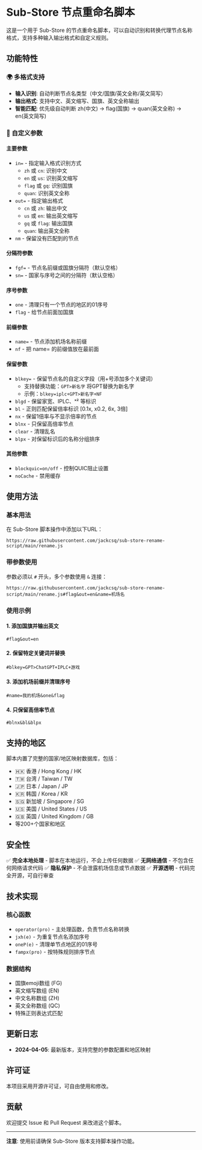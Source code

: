 # Sub-Store 节点重命名脚本

这是一个用于 Sub-Store 的节点重命名脚本，可以自动识别和转换代理节点名称格式，支持多种输入输出格式和自定义规则。

## 功能特性

### 🌍 多格式支持
- **输入识别**: 自动判断节点名类型（中文/国旗/英文全称/英文简写）
- **输出格式**: 支持中文、英文缩写、国旗、英文全称输出
- **智能匹配**: 优先级自动判断 zh(中文) → flag(国旗) → quan(英文全称) → en(英文简写)

### 🔧 自定义参数

#### 主要参数
- `in=` - 指定输入格式识别方式
  - `zh` 或 `cn`: 识别中文
  - `en` 或 `us`: 识别英文缩写
  - `flag` 或 `gq`: 识别国旗
  - `quan`: 识别英文全称
- `out=` - 指定输出格式
  - `cn` 或 `zh`: 输出中文
  - `us` 或 `en`: 输出英文缩写
  - `gq` 或 `flag`: 输出国旗
  - `quan`: 输出英文全称
- `nm` - 保留没有匹配到的节点

#### 分隔符参数
- `fgf=` - 节点名前缀或国旗分隔符（默认空格）
- `sn=` - 国家与序号之间的分隔符（默认空格）

#### 序号参数
- `one` - 清理只有一个节点的地区的01序号
- `flag` - 给节点前面加国旗

#### 前缀参数
- `name=` - 节点添加机场名称前缀
- `nf` - 把 name= 的前缀值放在最前面

#### 保留参数
- `blkey=` - 保留节点名的自定义字段（用+号添加多个关键词）
  - 支持替换功能：`GPT>新名字` 将GPT替换为新名字
  - 示例：`blkey=iplc+GPT>新名字+NF`
- `blgd` - 保留家宽、IPLC、ˣ² 等标识
- `bl` - 正则匹配保留倍率标识 [0.1x, x0.2, 6x, 3倍]
- `nx` - 保留1倍率与不显示倍率的节点
- `blnx` - 只保留高倍率节点
- `clear` - 清理乱名
- `blpx` - 对保留标识后的名称分组排序

#### 其他参数
- `blockquic=on/off` - 控制QUIC阻止设置
- `noCache` - 禁用缓存

## 使用方法

### 基本用法
在 Sub-Store 脚本操作中添加以下URL：
```
https://raw.githubusercontent.com/jackcsq/sub-store-rename-script/main/rename.js
```

### 带参数使用
参数必须以 `#` 开头，多个参数使用 `&` 连接：
```
https://raw.githubusercontent.com/jackcsq/sub-store-rename-script/main/rename.js#flag&out=en&name=机场名
```

### 使用示例

#### 1. 添加国旗并输出英文
```
#flag&out=en
```

#### 2. 保留特定关键词并替换
```
#blkey=GPT>ChatGPT+IPLC+游戏
```

#### 3. 添加机场前缀并清理序号
```
#name=我的机场&one&flag
```

#### 4. 只保留高倍率节点
```
#blnx&bl&blpx
```

## 支持的地区

脚本内置了完整的国家/地区映射数据库，包括：
- 🇭🇰 香港 / Hong Kong / HK
- 🇹🇼 台湾 / Taiwan / TW  
- 🇯🇵 日本 / Japan / JP
- 🇰🇷 韩国 / Korea / KR
- 🇸🇬 新加坡 / Singapore / SG
- 🇺🇸 美国 / United States / US
- 🇬🇧 英国 / United Kingdom / GB
- 等200+个国家和地区

## 安全性

✅ **完全本地处理** - 脚本在本地运行，不会上传任何数据
✅ **无网络通信** - 不包含任何网络请求代码
✅ **隐私保护** - 不会泄露机场信息或节点数据
✅ **开源透明** - 代码完全开源，可自行审查

## 技术实现

### 核心函数
- `operator(pro)` - 主处理函数，负责节点名称转换
- `jxh(e)` - 为重复节点名添加序号
- `oneP(e)` - 清理单节点地区的01序号
- `fampx(pro)` - 按特殊规则排序节点

### 数据结构
- 国旗emoji数组 (FG)
- 英文缩写数组 (EN)
- 中文名称数组 (ZH) 
- 英文全称数组 (QC)
- 特殊正则表达式匹配

## 更新日志

- **2024-04-05**: 最新版本，支持完整的参数配置和地区映射

## 许可证

本项目采用开源许可证，可自由使用和修改。

## 贡献

欢迎提交 Issue 和 Pull Request 来改进这个脚本。

---

**注意**: 使用前请确保 Sub-Store 版本支持脚本操作功能。